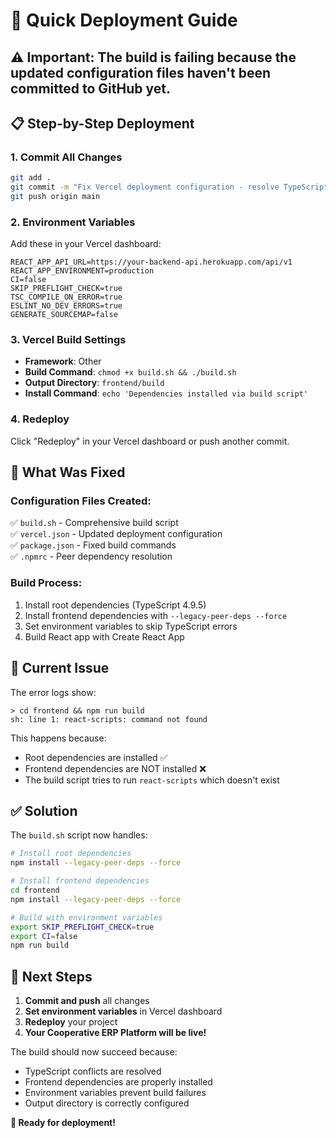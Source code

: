 # 🚀 Quick Deployment Guide

## ⚠️ Important: The build is failing because the updated configuration files haven't been committed to GitHub yet.

## 📋 Step-by-Step Deployment

### 1. **Commit All Changes**
```bash
git add .
git commit -m "Fix Vercel deployment configuration - resolve TypeScript conflicts"
git push origin main
```

### 2. **Environment Variables** 
Add these in your Vercel dashboard:
```
REACT_APP_API_URL=https://your-backend-api.herokuapp.com/api/v1
REACT_APP_ENVIRONMENT=production
CI=false
SKIP_PREFLIGHT_CHECK=true
TSC_COMPILE_ON_ERROR=true
ESLINT_NO_DEV_ERRORS=true
GENERATE_SOURCEMAP=false
```

### 3. **Vercel Build Settings**
- **Framework**: Other
- **Build Command**: `chmod +x build.sh && ./build.sh`
- **Output Directory**: `frontend/build`
- **Install Command**: `echo 'Dependencies installed via build script'`

### 4. **Redeploy**
Click "Redeploy" in your Vercel dashboard or push another commit.

## 🔧 What Was Fixed

### **Configuration Files Created:**
✅ `build.sh` - Comprehensive build script  
✅ `vercel.json` - Updated deployment configuration  
✅ `package.json` - Fixed build commands  
✅ `.npmrc` - Peer dependency resolution  

### **Build Process:**
1. Install root dependencies (TypeScript 4.9.5)
2. Install frontend dependencies with `--legacy-peer-deps --force`
3. Set environment variables to skip TypeScript errors
4. Build React app with Create React App

## 🚨 Current Issue

The error logs show:
```
> cd frontend && npm run build
sh: line 1: react-scripts: command not found
```

This happens because:
- Root dependencies are installed ✅
- Frontend dependencies are NOT installed ❌
- The build script tries to run `react-scripts` which doesn't exist

## ✅ Solution

The `build.sh` script now handles:
```bash
# Install root dependencies
npm install --legacy-peer-deps --force

# Install frontend dependencies  
cd frontend
npm install --legacy-peer-deps --force

# Build with environment variables
export SKIP_PREFLIGHT_CHECK=true
export CI=false
npm run build
```

## 🎯 Next Steps

1. **Commit and push** all changes
2. **Set environment variables** in Vercel dashboard
3. **Redeploy** your project
4. **Your Cooperative ERP Platform will be live!**

The build should now succeed because:
- TypeScript conflicts are resolved
- Frontend dependencies are properly installed
- Environment variables prevent build failures
- Output directory is correctly configured

**🚀 Ready for deployment!**